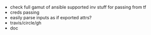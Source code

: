 - check full gamut of ansible supported inv stuff for passing from tf
- creds passing
- easily parse inputs as if exported attrs?
- travis/circle/gh
- doc
